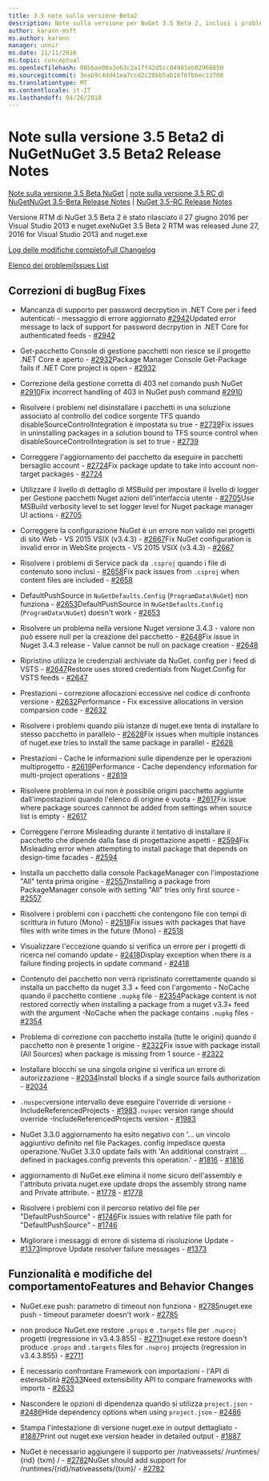 ```yaml
---
title: 3.5 note sulla versione Beta2
description: Note sulla versione per NuGet 3.5 Beta 2, inclusi i problemi noti, correzioni di bug, le funzionalità aggiunte e dcr.
author: karann-msft
ms.author: karann
manager: unnir
ms.date: 11/11/2016
ms.topic: conceptual
ms.openlocfilehash: 08bbae00a3e63c2a1ff42d5cc04981eb02966850
ms.sourcegitcommit: 3eab9c4dd41ea7ccd2c28bb5ab16f6fbbec13708
ms.translationtype: MT
ms.contentlocale: it-IT
ms.lasthandoff: 04/26/2018
---
```

# <a name="nuget-35-beta2-release-notes"></a><span data-ttu-id="89160-103">Note sulla versione 3.5 Beta2 di NuGet</span><span class="sxs-lookup"><span data-stu-id="89160-103">NuGet 3.5 Beta2 Release Notes</span></span>

<span data-ttu-id="89160-104">[Note sulla versione 3.5 Beta NuGet](../release-notes/nuget-3.5-Beta.md) | [note sulla versione 3.5 RC di NuGet](../release-notes/nuget-3.5-RC.md)</span><span class="sxs-lookup"><span data-stu-id="89160-104">[NuGet 3.5-Beta Release Notes](../release-notes/nuget-3.5-Beta.md) | [NuGet 3.5-RC Release Notes](../release-notes/nuget-3.5-RC.md)</span></span>

<span data-ttu-id="89160-105">Versione RTM di NuGet 3.5 Beta 2 è stato rilasciato il 27 giugno 2016 per Visual Studio 2013 e nuget.exe</span><span class="sxs-lookup"><span data-stu-id="89160-105">NuGet 3.5 Beta 2 RTM was released June 27, 2016 for Visual Studio 2013 and nuget.exe</span></span>

[<span data-ttu-id="89160-106">Log delle modifiche completo</span><span class="sxs-lookup"><span data-stu-id="89160-106">Full Changelog</span></span>](https://github.com/NuGet/NuGet.Client/compare/release-3.5.0-beta...release-3.5.0-beta2)

[<span data-ttu-id="89160-107">Elenco dei problemi</span><span class="sxs-lookup"><span data-stu-id="89160-107">Issues List</span></span>](https://github.com/Nuget/Home/issues?q=is%3Aissue+milestone%3A%223.5+Beta2%22+is%3Aclosed)

## <a name="bug-fixes"></a><span data-ttu-id="89160-108">Correzioni di bug</span><span class="sxs-lookup"><span data-stu-id="89160-108">Bug Fixes</span></span>

* <span data-ttu-id="89160-109">Mancanza di supporto per password decrpytion in .NET Core per i feed autenticati - messaggio di errore aggiornato [#2942](https://github.com/NuGet/Home/issues/2942)</span><span class="sxs-lookup"><span data-stu-id="89160-109">Updated error message to lack of support for password decrpytion in .NET Core for authenticated feeds  - [#2942](https://github.com/NuGet/Home/issues/2942)</span></span>

* <span data-ttu-id="89160-110">Get-pacchetto Console di gestione pacchetti non riesce se il progetto .NET Core è aperto - [#2932](https://github.com/NuGet/Home/issues/2932)</span><span class="sxs-lookup"><span data-stu-id="89160-110">Package Manager Console Get-Package fails if .NET Core project is open - [#2932](https://github.com/NuGet/Home/issues/2932)</span></span>

* <span data-ttu-id="89160-111">Correzione della gestione corretta di 403 nel comando push NuGet [#2910](https://github.com/NuGet/Home/issues/2910)</span><span class="sxs-lookup"><span data-stu-id="89160-111">Fix incorrect handling of 403 in NuGet push command [#2910](https://github.com/NuGet/Home/issues/2910)</span></span>

* <span data-ttu-id="89160-112">Risolvere i problemi nel disinstallare i pacchetti in una soluzione associato al controllo del codice sorgente TFS quando disableSourceControlIntegration è impostata su true - [#2739](https://github.com/NuGet/Home/issues/2739)</span><span class="sxs-lookup"><span data-stu-id="89160-112">Fix issues in uninstalling packages in a solution bound to TFS source control when disableSourceControlIntegration is set to true - [#2739](https://github.com/NuGet/Home/issues/2739)</span></span>

* <span data-ttu-id="89160-113">Correggere l'aggiornamento del pacchetto da eseguire in pacchetti bersaglio account - [#2724](https://github.com/NuGet/Home/issues/2724)</span><span class="sxs-lookup"><span data-stu-id="89160-113">Fix package update to take into account non-target packages - [#2724](https://github.com/NuGet/Home/issues/2724)</span></span>

* <span data-ttu-id="89160-114">Utilizzare il livello di dettaglio di MSBuild per impostare il livello di logger per Gestione pacchetti Nuget azioni dell'interfaccia utente - [#2705](https://github.com/NuGet/Home/issues/2705)</span><span class="sxs-lookup"><span data-stu-id="89160-114">Use MSBuild verbosity level to set logger level for Nuget package manager UI actions - [#2705](https://github.com/NuGet/Home/issues/2705)</span></span>

* <span data-ttu-id="89160-115">Correggere la configurazione NuGet è un errore non valido nei progetti di sito Web - VS 2015 VSIX (v3.4.3) - [#2667](https://github.com/NuGet/Home/issues/2667)</span><span class="sxs-lookup"><span data-stu-id="89160-115">Fix NuGet configuration is invalid error in WebSite projects - VS 2015 VSIX (v3.4.3) - [#2667](https://github.com/NuGet/Home/issues/2667)</span></span>

* <span data-ttu-id="89160-116">Risolvere i problemi di Service pack da `.csproj` quando i file di contenuto sono inclusi - [#2658](https://github.com/NuGet/Home/issues/2658)</span><span class="sxs-lookup"><span data-stu-id="89160-116">Fix pack issues from `.csproj` when content files are included - [#2658](https://github.com/NuGet/Home/issues/2658)</span></span>

* <span data-ttu-id="89160-117">DefaultPushSource in `NuGetDefaults.Config` (`ProgramData\NuGet`) non funziona - [#2653](https://github.com/NuGet/Home/issues/2653)</span><span class="sxs-lookup"><span data-stu-id="89160-117">DefaultPushSource in `NuGetDefaults.Config` (`ProgramData\NuGet`) doesn't work - [#2653](https://github.com/NuGet/Home/issues/2653)</span></span>

* <span data-ttu-id="89160-118">Risolvere un problema nella versione Nuget versione 3.4.3 - valore non può essere null per la creazione del pacchetto - [#2648](https://github.com/NuGet/Home/issues/2648)</span><span class="sxs-lookup"><span data-stu-id="89160-118">Fix issue in Nuget 3.4.3 release - Value cannot be null on package creation - [#2648](https://github.com/NuGet/Home/issues/2648)</span></span>

* <span data-ttu-id="89160-119">Ripristino utilizza le credenziali archiviate da NuGet. config per i feed di VSTS - [#2647](https://github.com/NuGet/Home/issues/2647)</span><span class="sxs-lookup"><span data-stu-id="89160-119">Restore uses stored credentials from Nuget.Config for VSTS feeds - [#2647](https://github.com/NuGet/Home/issues/2647)</span></span>

* <span data-ttu-id="89160-120">Prestazioni - correzione allocazioni eccessive nel codice di confronto versione - [#2632](https://github.com/NuGet/Home/issues/2632)</span><span class="sxs-lookup"><span data-stu-id="89160-120">Performance - Fix excessive allocations in version comparsion code - [#2632](https://github.com/NuGet/Home/issues/2632)</span></span>

* <span data-ttu-id="89160-121">Risolvere i problemi quando più istanze di nuget.exe tenta di installare lo stesso pacchetto in parallelo - [#2628](https://github.com/NuGet/Home/issues/2628)</span><span class="sxs-lookup"><span data-stu-id="89160-121">Fix issues when multiple instances of nuget.exe tries to install the same package in parallel - [#2628](https://github.com/NuGet/Home/issues/2628)</span></span>

* <span data-ttu-id="89160-122">Prestazioni - Cache le informazioni sulle dipendenze per le operazioni multiprogetto - [#2619](https://github.com/NuGet/Home/issues/2619)</span><span class="sxs-lookup"><span data-stu-id="89160-122">Performance - Cache dependency information for multi-project operations - [#2619](https://github.com/NuGet/Home/issues/2619)</span></span>

* <span data-ttu-id="89160-123">Risolvere problema in cui non è possibile origini pacchetto aggiunte dall'impostazioni quando l'elenco di origine è vuota - [#2617](https://github.com/NuGet/Home/issues/2617)</span><span class="sxs-lookup"><span data-stu-id="89160-123">Fix issue where package sources cannnot be added from settings when source list is empty - [#2617](https://github.com/NuGet/Home/issues/2617)</span></span>

* <span data-ttu-id="89160-124">Correggere l'errore Misleading durante il tentativo di installare il pacchetto che dipende dalla fase di progettazione aspetti - [#2594](https://github.com/NuGet/Home/issues/2594)</span><span class="sxs-lookup"><span data-stu-id="89160-124">Fix Misleading error when attempting to install package that depends on design-time facades - [#2594](https://github.com/NuGet/Home/issues/2594)</span></span>

* <span data-ttu-id="89160-125">Installa un pacchetto dalla console PackageManager con l'impostazione "All" tenta prima origine - [#2557](https://github.com/NuGet/Home/issues/2557)</span><span class="sxs-lookup"><span data-stu-id="89160-125">Installing a package from PackageManager console with setting "All" tries only first source - [#2557](https://github.com/NuGet/Home/issues/2557)</span></span>

* <span data-ttu-id="89160-126">Risolvere i problemi con i pacchetti che contengono file con tempi di scrittura in futuro (Mono) - [#2518](https://github.com/NuGet/Home/issues/2518)</span><span class="sxs-lookup"><span data-stu-id="89160-126">Fix issues with packages that have files with write times in the future (Mono) - [#2518](https://github.com/NuGet/Home/issues/2518)</span></span>

* <span data-ttu-id="89160-127">Visualizzare l'eccezione quando si verifica un errore per i progetti di ricerca nel comando update - [#2418](https://github.com/NuGet/Home/issues/2418)</span><span class="sxs-lookup"><span data-stu-id="89160-127">Display exception when there is a failure finding projects in update command - [#2418](https://github.com/NuGet/Home/issues/2418)</span></span>

* <span data-ttu-id="89160-128">Contenuto del pacchetto non verrà ripristinato correttamente quando si installa un pacchetto da nuget 3.3 + feed con l'argomento - NoCache quando il pacchetto contiene `.nupkg` file - [#2354](https://github.com/NuGet/Home/issues/2354)</span><span class="sxs-lookup"><span data-stu-id="89160-128">Package content is not restored correctly when installing a package from a nuget v3.3+ feed with the argument -NoCache when the package contains `.nupkg` files - [#2354](https://github.com/NuGet/Home/issues/2354)</span></span>

* <span data-ttu-id="89160-129">Problema di correzione con pacchetto installa (tutte le origini) quando il pacchetto non è presente 1 origine - [#2322](https://github.com/NuGet/Home/issues/2322)</span><span class="sxs-lookup"><span data-stu-id="89160-129">Fix issue with package install (All Sources) when package is missing from 1 source - [#2322](https://github.com/NuGet/Home/issues/2322)</span></span>

* <span data-ttu-id="89160-130">Installare blocchi se una singola origine si verifica un errore di autorizzazione - [#2034](https://github.com/NuGet/Home/issues/2034)</span><span class="sxs-lookup"><span data-stu-id="89160-130">Install blocks if a single source fails authorization - [#2034](https://github.com/NuGet/Home/issues/2034)</span></span>

* <span data-ttu-id="89160-131">`.nuspec`versione intervallo deve eseguire l'override di versione - IncludeReferencedProjects - [#1983](https://github.com/NuGet/Home/issues/1983)</span><span class="sxs-lookup"><span data-stu-id="89160-131">`.nuspec` version range should override -IncludeReferencedProjects version - [#1983](https://github.com/NuGet/Home/issues/1983)</span></span>

* <span data-ttu-id="89160-132">NuGet 3.3.0 aggiornamento ha esito negativo con '... un vincolo aggiuntivo definito nel file Packages. config impedisce questa operazione.'</span><span class="sxs-lookup"><span data-stu-id="89160-132">NuGet 3.3.0 update fails with 'An additional constraint ... defined in packages.config prevents this operation.'</span></span><span data-ttu-id="89160-133"> - [#1816](https://github.com/NuGet/Home/issues/1816)</span><span class="sxs-lookup"><span data-stu-id="89160-133"> - [#1816](https://github.com/NuGet/Home/issues/1816)</span></span>

* <span data-ttu-id="89160-134">aggiornamento di NuGet.exe elimina il nome sicuro dell'assembly e l'attributo privata.</span><span class="sxs-lookup"><span data-stu-id="89160-134">nuget.exe update drops the assembly strong name and Private attribute.</span></span><span data-ttu-id="89160-135"> - [#1778](https://github.com/NuGet/Home/issues/1778)</span><span class="sxs-lookup"><span data-stu-id="89160-135"> - [#1778](https://github.com/NuGet/Home/issues/1778)</span></span>

* <span data-ttu-id="89160-136">Risolvere i problemi con il percorso relativo del file per "DefaultPushSource" - [#1746](https://github.com/NuGet/Home/issues/1746)</span><span class="sxs-lookup"><span data-stu-id="89160-136">Fix issues with relative file path for "DefaultPushSource" - [#1746](https://github.com/NuGet/Home/issues/1746)</span></span>

* <span data-ttu-id="89160-137">Migliorare i messaggi di errore di sistema di risoluzione Update - [#1373](https://github.com/NuGet/Home/issues/1373)</span><span class="sxs-lookup"><span data-stu-id="89160-137">Improve Update resolver failure messages - [#1373](https://github.com/NuGet/Home/issues/1373)</span></span>

## <a name="features-and-behavior-changes"></a><span data-ttu-id="89160-138">Funzionalità e modifiche del comportamento</span><span class="sxs-lookup"><span data-stu-id="89160-138">Features and Behavior Changes</span></span>

* <span data-ttu-id="89160-139">NuGet.exe push: parametro di timeout non funziona - [#2785](https://github.com/NuGet/Home/issues/2785)</span><span class="sxs-lookup"><span data-stu-id="89160-139">nuget.exe push - timeout parameter doesn't work  - [#2785](https://github.com/NuGet/Home/issues/2785)</span></span>

* <span data-ttu-id="89160-140">non produce NuGet.exe restore `.props` e `.targets` file per `.nuproj` progetti (regressione in v3.4.3.855) - [#2711](https://github.com/NuGet/Home/issues/2711)</span><span class="sxs-lookup"><span data-stu-id="89160-140">nuget.exe restore doesn't produce `.props` and `.targets` files for `.nuproj` projects (regression in v3.4.3.855) - [#2711](https://github.com/NuGet/Home/issues/2711)</span></span>

* <span data-ttu-id="89160-141">È necessario confrontare Framework con importazioni - l'API di estensibilità [#2633](https://github.com/NuGet/Home/issues/2633)</span><span class="sxs-lookup"><span data-stu-id="89160-141">Need extensibility API to compare frameworks with imports - [#2633](https://github.com/NuGet/Home/issues/2633)</span></span>

* <span data-ttu-id="89160-142">Nascondere le opzioni di dipendenza quando si utilizza `project.json`  -  [#2486](https://github.com/NuGet/Home/issues/2486)</span><span class="sxs-lookup"><span data-stu-id="89160-142">Hide dependency options when using `project.json` - [#2486](https://github.com/NuGet/Home/issues/2486)</span></span>

* <span data-ttu-id="89160-143">Stampa l'intestazione di versione nuget.exe in output dettagliato - [#1887](https://github.com/NuGet/Home/issues/1887)</span><span class="sxs-lookup"><span data-stu-id="89160-143">Print out nuget.exe version header in detailed output - [#1887](https://github.com/NuGet/Home/issues/1887)</span></span>

* <span data-ttu-id="89160-144">NuGet è necessario aggiungere il supporto per /nativeassets/ /runtimes/ {rid} {txm} / - [#2782](https://github.com/NuGet/Home/issues/2782)</span><span class="sxs-lookup"><span data-stu-id="89160-144">NuGet should add support for /runtimes/{rid}/nativeassets/{txm}/ - [#2782](https://github.com/NuGet/Home/issues/2782)</span></span>